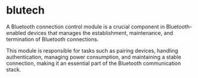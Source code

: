 # blutech
A Bluetooth connection control module is a crucial component in Bluetooth-enabled devices that manages the establishment, maintenance, and termination of Bluetooth connections. 

This module is responsible for tasks such as pairing devices, handling authentication, managing power consumption, and maintaining a stable connection, making it an essential part of the Bluetooth communication stack. 

